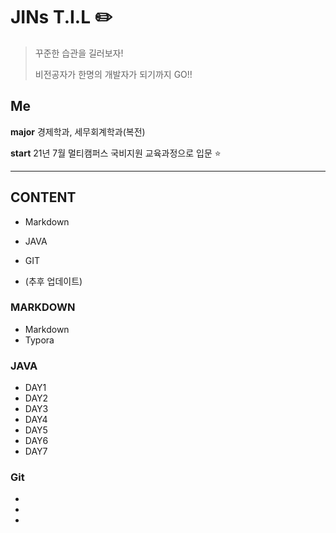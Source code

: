 # JINs T.I.L :pencil2:

> 꾸준한 습관을 길러보자!
>
> 비전공자가 한명의 개발자가 되기까지 GO!!



## Me

**major** 경제학과, 세무회계학과(복전)

**start**  21년 7월 멀티캠퍼스 국비지원 교육과정으로 입문 :star:





---

## CONTENT

- Markdown
- JAVA
- GIT

- (추후 업데이트)



### MARKDOWN

- Markdown
- Typora



### JAVA

- DAY1
- DAY2
- DAY3
- DAY4
- DAY5
- DAY6
- DAY7





### Git

- 
-  
- 



